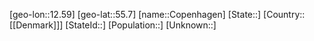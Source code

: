 ﻿---
location: [55.7,12.59]
type: City
tags:
- geo/City


SpocWebEntityId: 31566
isDeleted: false
confidential: public

---
[geo-lon::12.59]
[geo-lat::55.7]
[name::Copenhagen]
[State::]
[Country::[[Denmark]]]
[StateId::]
[Population::]
[Unknown::]

